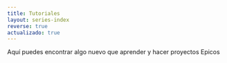 ```yaml
---
title: Tutoriales
layout: series-index
reverse: true
actualizado: true
---
```


Aquí puedes encontrar algo nuevo que aprender y hacer proyectos Epicos
